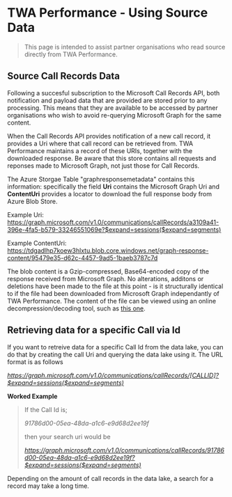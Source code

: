 # TWA Performance - Using Source Data
> This page is intended to assist partner organisations who read source directly from TWA Performance.
## Source Call Records Data
Following a succesful subscription to the Microsoft Call Records API, both notification and payload data that are provided are stored prior to any processing. This means that they are available to be accessed by partner organisations who wish to avoid re-querying Microsoft Graph for the same content.

When the Call Records API provides notification of a new call record, it provides a Uri where that call record can be retrieved from. TWA Performance maintains a record of these URIs, together with the downloaded response. Be aware that this store contains all requests and reponses made to Microsoft Graph, not just those for Call Records.

The Azure Storgae Table "graphresponsemetadata" contains this information: specifically the field **Uri** contains the Microsoft Graph Uri and **ContentUri** provides a locator to download the full response body from Azure Blob Store.

Example Uri: https://graph.microsoft.com/v1.0/communications/callRecords/a3109a41-396e-4fa5-b579-33246551069e?$expand=sessions($expand=segments)

Example ContentUri: https://tdgadlhp7koew3hlxtu.blob.core.windows.net/graph-response-content/95479e35-d62c-4457-9ad5-1baeb3787c7d

The blob content is a Gzip-compressed, Base64-encoded copy of the response received from Microsoft Graph. No alterations, additons or deletions have been made to the file at this point - is it structurally identical to if the file had been downloaded from Microsoft Graph independantly of TWA Performance. The content of the file can be viewed using an online decompression/decoding tool, such as [this one](https://gchq.github.io/CyberChef/#recipe=From_Base64('A-Za-z0-9%2B/%3D',true)Gunzip()).

## Retrieving data for a specific Call via Id

If you want to retreive data for a specific Call Id from the data lake, you can do that by creating the call Uri and querying the data lake using it. The URL format is as follows

*https://graph.microsoft.com/v1.0/communications/callRecords/[CALLID]?$expand=sessions($expand=segments)*

**Worked Example**

>If the Call Id is;
>
>*91786d00-05ea-48da-a1c6-e9d68d2ee19f*
>
>then your search uri would be 
>
>*https://graph.microsoft.com/v1.0/communications/callRecords/91786d00-05ea-48da-a1c6-e9d68d2ee19f?$expand=sessions($expand=segments)*

Depending on the amount of call records in the data lake, a search for a record may take a long time.
